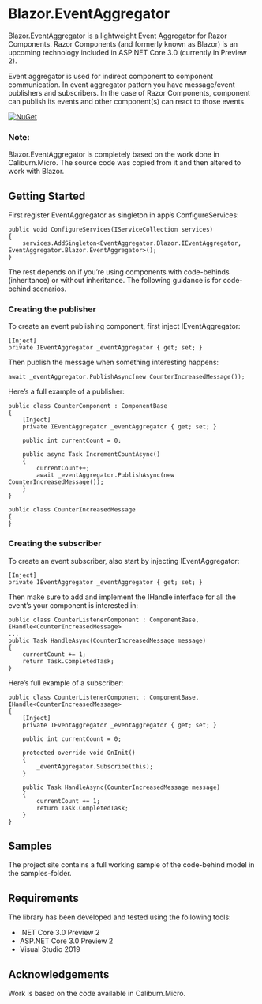 # Blazor.EventAggregator

Blazor.EventAggregator is a lightweight Event Aggregator for Razor Components. Razor Components (and formerly known as Blazor) is an upcoming technology included in ASP.NET Core 3.0 (currently in Preview 2).

Event aggregator is used for indirect component to component communication. In event aggregator pattern you have message/event publishers and subscribers. In the case of Razor Components, component can publish its events and other component(s) can react to those events. 

[![NuGet](https://img.shields.io/nuget/v/EventAggregator.Blazor.svg)](https://www.nuget.org/packages/EventAggregator.Blazor/)

### Note:

Blazor.EventAggregator is completely based on the work done in Caliburn.Micro. The source code was copied from it and then altered to work with Blazor.

## Getting Started

First register EventAggregator as singleton in app’s ConfigureServices:
```
public void ConfigureServices(IServiceCollection services)
{
    services.AddSingleton<EventAggregator.Blazor.IEventAggregator, EventAggregator.Blazor.EventAggregator>();
}
```

The rest depends on if you’re using components with code-behinds (inheritance) or without inheritance. The following guidance is for code-behind scenarios.

### Creating the publisher

To create an event publishing component, first inject IEventAggregator:

```
[Inject]
private IEventAggregator _eventAggregator { get; set; }
```
		
Then publish the message when something interesting happens:

```
await _eventAggregator.PublishAsync(new CounterIncreasedMessage());
```

Here’s a full example of a publisher:
```
public class CounterComponent : ComponentBase
{
    [Inject]
    private IEventAggregator _eventAggregator { get; set; }

    public int currentCount = 0;

    public async Task IncrementCountAsync()
    {
        currentCount++;
        await _eventAggregator.PublishAsync(new CounterIncreasedMessage());
    }
}

public class CounterIncreasedMessage
{
}
```
	
### Creating the subscriber

To create an event subscriber, also start by injecting IEventAggregator:

```
[Inject]
private IEventAggregator _eventAggregator { get; set; }
```
Then make sure to add and implement the IHandle<TMessageType> interface for all the event’s your component is interested in:

```
public class CounterListenerComponent : ComponentBase, IHandle<CounterIncreasedMessage>
...
public Task HandleAsync(CounterIncreasedMessage message)
{
    currentCount += 1;
    return Task.CompletedTask;
}
```

Here’s full example of a subscriber:

```
public class CounterListenerComponent : ComponentBase, IHandle<CounterIncreasedMessage>
{
    [Inject]
    private IEventAggregator _eventAggregator { get; set; }

    public int currentCount = 0;

    protected override void OnInit()
    {
        _eventAggregator.Subscribe(this);
    }

    public Task HandleAsync(CounterIncreasedMessage message)
    {
        currentCount += 1;
        return Task.CompletedTask;
    }
}
```
	
## Samples

The project site contains a full working sample of the code-behind model in the samples-folder.

## Requirements
The library has been developed and tested using the following tools:

* .NET Core 3.0 Preview 2
* ASP.NET Core 3.0 Preview 2
* Visual Studio 2019 

## Acknowledgements
Work is based on the code available in Caliburn.Micro.
